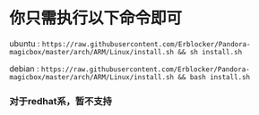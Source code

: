 # 你只需执行以下命令即可

 ubuntu : `https://raw.githubusercontent.com/Erblocker/Pandora-magicbox/master/arch/ARM/Linux/install.sh && sh install.sh`

 debian : `https://raw.githubusercontent.com/Erblocker/Pandora-magicbox/master/arch/ARM/Linux/install.sh && bash install.sh`

### 对于redhat系，暂不支持

